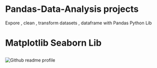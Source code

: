 # Pandas-Data-Analysis projects
Expore , clean , transform datasets , dataframe with Pandas Python Lib


# Matplotlib Seaborn Lib
## 

![Github readme profile](https://user-images.githubusercontent.com/42586445/170844660-f114e5cb-6dcb-42b1-9966-353b9c51740c.jpg)
